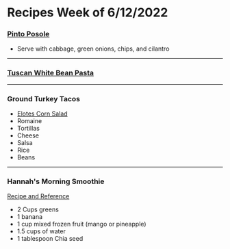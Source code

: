 # Recipes Week of 6/12/2022

### [Pinto Posole](./pintoposole.md)

- Serve with cabbage, green onions, chips, and cilantro

---

### [Tuscan White Bean Pasta](./TuscanWhiteBeanPasta.md)

---

### Ground Turkey Tacos

- [Elotes Corn Salad](https://www.seriouseats.com/esquites-mexican-street-corn-salad-recipe?print)
- Romaine
- Tortillas 
- Cheese 
- Salsa
- Rice
- Beans

--- 

### Hannah's Morning Smoothie

[Recipe and Reference](https://joyfoodsunshine.com/green-smoothie/)

- 2 Cups greens
- 1 banana
- 1 cup mixed frozen fruit (mango or pineapple)
- 1.5 cups of water
- 1 tablespoon Chia seed